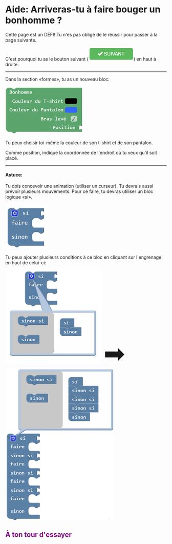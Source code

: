 # Aide: Arriveras-tu à faire bouger un bonhomme ?

Cette page est un DÉFI! Tu n'es pas obligé de le réussir pour passer à la page suivante.

C'est pourquoi tu as le bouton suivant (![Bouton suivant][btn_suivant]) en haut à droite.

***

Dans la section «formes», tu as un nouveau bloc: 

![Bloc bonhomme][bloc_bonhomme]

Tu peux choisir toi-même la couleur de son t-shirt et de son pantalon.

Comme position, indique la coordonnée de l'endroit où tu veux qu'il soit placé.

***

#### Astuce:
Tu dois concevoir une animation (utiliser un curseur). Tu devrais aussi prévoir plusieurs mouvements. Pour ce faire, tu devras utiliser un bloc logique «si».

![Bloc Si Sinon][bloc_si_sinon]

Tu peux ajouter plusieurs conditions à ce bloc en cliquant sur l'engrenage en haut de celui-ci: 

![Bloc Si Sinon extension][bloc_si_sinon_ext]  <span style="font-size: 80px">➡</span>  ![Bloc Si SinonSi Sinon][bloc_si_sinonsi_sinon]



## <span style="color: #800080">À ton tour d'essayer</span>

[btn_suivant]: img/btn_suivant.png
[bloc_bonhomme]: img/bloc_bonhomme.png
[bloc_si_sinon]: img/bloc_si_sinon.png
[bloc_si_sinon_ext]: img/bloc_si_sinon_ext.png
[bloc_si_sinonsi_sinon]: img/bloc_si_sinonsi_sinon.png